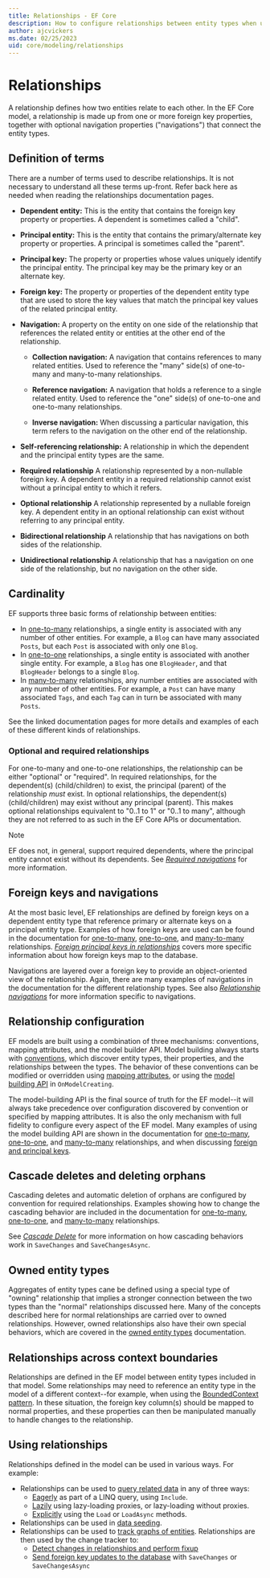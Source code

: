 ```yaml
---
title: Relationships - EF Core
description: How to configure relationships between entity types when using Entity Framework Core
author: ajcvickers
ms.date: 02/25/2023
uid: core/modeling/relationships
---
```

# Relationships

A relationship defines how two entities relate to each other. In the EF Core model, a relationship is made up from one or more foreign key properties, together with optional navigation properties ("navigations") that connect the entity types.

## Definition of terms

There are a number of terms used to describe relationships. It is not necessary to understand all these terms up-front. Refer back here as needed when reading the relationships documentation pages.

- **Dependent entity:** This is the entity that contains the foreign key property or properties. A dependent is sometimes called a "child".

- **Principal entity:** This is the entity that contains the primary/alternate key property or properties. A principal is sometimes called the "parent".

- **Principal key:** The property or properties whose values uniquely identify the principal entity. The principal key may be the primary key or an alternate key.

- **Foreign key:** The property or properties of the dependent entity type that are used to store the key values that match the principal key values of the related principal entity.

- **Navigation:** A property on the entity on one side of the relationship that references the related entity or entities at the other end of the relationship.

  - **Collection navigation:** A navigation that contains references to many related entities. Used to reference the "many" side(s) of one-to-many and many-to-many relationships.

  - **Reference navigation:** A navigation that holds a reference to a single related entity. Used to reference the "one" side(s) of one-to-one and one-to-many relationships.

  - **Inverse navigation:** When discussing a particular navigation, this term refers to the navigation on the other end of the relationship.

- **Self-referencing relationship:** A relationship in which the dependent and the principal entity types are the same.

- **Required relationship** A relationship represented by a non-nullable foreign key. A dependent entity in a required relationship cannot exist without a principal entity to which it refers.

- **Optional relationship** A relationship represented by a nullable foreign key. A dependent entity in an optional relationship can exist without referring to any principal entity.

- **Bidirectional relationship** A relationship that has navigations on both sides of the relationship.

- **Unidirectional relationship** A relationship that has a navigation on one side of the relationship, but no navigation on the other side.

## Cardinality

EF supports three basic forms of relationship between entities:

- In [one-to-many](xref:core/modeling/relationships/one-to-many) relationships, a single entity is associated with any number of other entities. For example, a `Blog` can have many associated `Posts`, but each `Post` is associated with only one `Blog`.
- In [one-to-one](xref:core/modeling/relationships/one-to-one) relationships, a single entity is associated with another single entity. For example, a `Blog` has one `BlogHeader`, and that `BlogHeader` belongs to a single `Blog`.
- In [many-to-many](xref:core/modeling/relationships/many-to-many) relationships, any number entities are associated with any number of other entities. For example, a `Post` can have many associated `Tags`, and each `Tag` can in turn be associated with many `Posts`.

See the linked documentation pages for more details and examples of each of these different kinds of relationships.

### Optional and required relationships

For one-to-many and one-to-one relationships, the relationship can be either "optional" or "required". In required relationships, for the dependent(s) (child/children) to exist, the principal (parent) of the relationship _must_ exist. In optional relationships, the dependent(s) (child/children) may exist without any principal (parent). This makes optional relationships equivalent to "0..1 to 1" or "0..1 to many", although they are not referred to as such in the EF Core APIs or documentation.

> [!NOTE]
> EF does not, in general, support required dependents, where the principal entity cannot exist without its dependents. See [_Required navigations_](xref:core/modeling/relationships/navigations#required-navigations) for more information.  

## Foreign keys and navigations

At the most basic level, EF relationships are defined by foreign keys on a dependent entity type that reference primary or alternate keys on a principal entity type. Examples of how foreign keys are used can be found in the documentation for [one-to-many](xref:core/modeling/relationships/one-to-many), [one-to-one](xref:core/modeling/relationships/one-to-one), and [many-to-many](xref:core/modeling/relationships/many-to-many) relationships. [_Foreign principal keys in relationships_](xref:core/modeling/relationships/foreign-and-principal-keys) covers more specific information about how foreign keys map to the database.

Navigations are layered over a foreign key to provide an object-oriented view of the relationship. Again, there are many examples of navigations in the documentation for the different relationship types. See also [_Relationship navigations_](xref:core/modeling/relationships/navigations) for more information specific to navigations.

## Relationship configuration

EF models are built using a combination of three mechanisms: conventions, mapping attributes, and the model builder API. Model building always starts with [conventions](xref:core/modeling/relationships/conventions), which discover entity types, their properties, and the relationships between the types. The behavior of these conventions can be modified or overridden using [mapping attributes](xref:core/modeling/relationships/mapping-attributes), or using the [model building API](xref:core/modeling/index) in `OnModelCreating`.

The model-building API is the final source of truth for the EF model--it will always take precedence over configuration discovered by convention or specified by mapping attributes. It is also the only mechanism with full fidelity to configure every aspect of the EF model. Many examples of using the model building API are shown in the documentation for [one-to-many](xref:core/modeling/relationships/one-to-many), [one-to-one](xref:core/modeling/relationships/one-to-one), and [many-to-many](xref:core/modeling/relationships/many-to-many) relationships, and when discussing [foreign and principal keys](xref:core/modeling/relationships/foreign-and-principal-keys).

## Cascade deletes and deleting orphans

Cascading deletes and automatic deletion of orphans are configured by convention for required relationships. Examples showing how to change the cascading behavior are included in the documentation for [one-to-many](xref:core/modeling/relationships/one-to-many), [one-to-one](xref:core/modeling/relationships/one-to-one), and [many-to-many](xref:core/modeling/relationships/many-to-many) relationships.

See [_Cascade Delete_](xref:core/saving/cascade-delete) for more information on how cascading behaviors work in `SaveChanges` and `SaveChangesAsync`.

## Owned entity types

Aggregates of entity types cane be defined using a special type of "owning" relationship that implies a stronger connection between the two types than the "normal" relationships discussed here. Many of the concepts described here for normal relationships are carried over to owned relationships. However, owned relationships also have their own special behaviors, which are covered in the [owned entity types](xref:core/modeling/owned-entities) documentation.

## Relationships across context boundaries

Relationships are defined in the EF model between entity types included in that model. Some relationships may need to reference an entity type in the model of a different context--for example, when using the [BoundedContext pattern](https://www.martinfowler.com/bliki/BoundedContext.html). In these situation, the foreign key column(s) should be mapped to normal properties, and these properties can then be manipulated manually to handle changes to the relationship.

## Using relationships

Relationships defined in the model can be used in various ways. For example:

- Relationships can be used to [query related data](xref:core/querying/related-data) in any of three ways:
  - [Eagerly](xref:core/querying/related-data/eager) as part of a LINQ query, using `Include`.
  - [Lazily](xref:core/querying/related-data/lazy) using lazy-loading proxies, or lazy-loading without proxies.
  - [Explicitly](xref:core/querying/related-data/explicit) using the `Load` or `LoadAsync` methods.
- Relationships can be used in [data seeding](xref:core/modeling/data-seeding).
- Relationships can be used to [track graphs of entities](xref:core/change-tracking/index). Relationships are then used by the change tracker to:
  - [Detect changes in relationships and perform fixup](xref:core/change-tracking/relationship-changes)
  - [Send foreign key updates to the database](xref:core/saving/related-data) with `SaveChanges` or `SaveChangesAsync`
